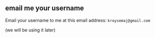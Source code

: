 ##  email me your username

Email your username to me at this email address:
```kroysemaj@gmail.com```

(we will be using it later)